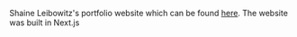 Shaine Leibowitz's portfolio website which can be found [here](https://shainedl.vercel.app/). The website was built in Next.js